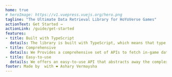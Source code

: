 ```yaml
---
home: true
# heroImage: https://v1.vuepress.vuejs.org/hero.png
tagline: "The Ultimate Data Retrieval Library for HoYoVerse Games"
actionText: Get Started →
actionLink: /guide/get-started
features:
- title: Built with TypeScript
  details: The library is built with TypeScript, which means that type checking is performed during development, catching potential errors before runtime. By leveraging TypeScript, developers can ensure better code quality and maintainability
- title: Comprehensive
  details: We Provides a comprehensive set of APIs to fetch in-game data resources of almost all games in the HoYoVerse. This means that developers can easily integrate the library with their projects, regardless of which game they are working on.
- title: Easy-to-use
  details: We offers an easy-to-use API that abstracts away the complexities of the underlying Hoyolab API. With a few simple function calls, developers can retrieve the data they need without worrying about the details of the API endpoints.
footer: Made by  with ❤️ Ashary Vermaysha
---
```

